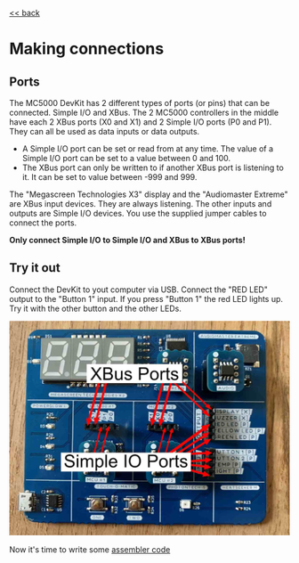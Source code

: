 [<< back](index)

# Making connections

## Ports

The MC5000 DevKit has 2 different types of ports (or pins) that can be connected. Simple I/O and XBus.
The 2 MC5000 controllers in the middle have each 2 XBus ports (X0 and X1) and 2 Simple I/O ports (P0 and P1).
They can all be used as data inputs or data outputs.

- A Simple I/O port can be set or read from at any time. The value of a Simple I/O port can be set to a value between 0 and 100.
- The XBus port can only be written to if another XBus port is listening to it. It can be set to value between -999 and 999.

The "Megascreen Technologies X3" display and the "Audiomaster Extreme" are XBus input devices. They are always listening. 
The other inputs and outputs are Simple I/O devices. You use the supplied jumper cables to connect the ports.

__Only connect Simple I/O to Simple I/O and XBus to XBus ports!__

## Try it out

Connect the DevKit to yout computer via USB. Connect the "RED LED" output to the "Button 1" input. 
If you press "Button 1" the red LED lights up. Try it with the other button and the other LEDs.

![Port markings on board](board_port_types.jpg)

Now it's time to write some [assembler code](assembler)